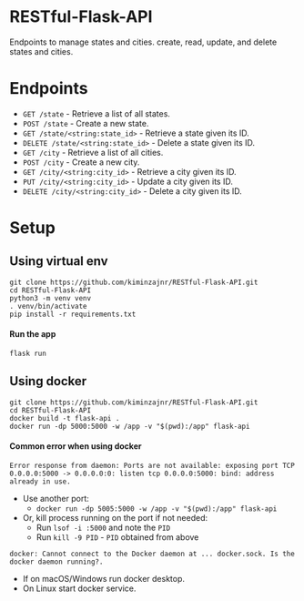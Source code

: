 # RESTful-Flask-API
Endpoints to manage states and cities.
create, read, update, and delete states and cities.

# Endpoints
- `GET /state` - Retrieve a list of all states.
- `POST /state` - Create a new state.
- `GET /state/<string:state_id>` - Retrieve a state given its ID.
- `DELETE /state/<string:state_id>` - Delete a state given its ID.
- `GET /city` - Retrieve a list of all cities.
- `POST /city` - Create a new city.
- `GET /city/<string:city_id>` - Retrieve a city given its ID.
- `PUT /city/<string:city_id>` - Update a city given its ID.
- `DELETE /city/<string:city_id>` - Delete a city given its ID.

# Setup

## Using virtual env
```
git clone https://github.com/kiminzajnr/RESTful-Flask-API.git
cd RESTful-Flask-API
python3 -m venv venv
. venv/bin/activate
pip install -r requirements.txt
```

#### Run the app
```
flask run
```

## Using docker
```
git clone https://github.com/kiminzajnr/RESTful-Flask-API.git
cd RESTful-Flask-API
docker build -t flask-api .
docker run -dp 5000:5000 -w /app -v "$(pwd):/app" flask-api
```

#### Common error when using docker
`Error response from daemon: Ports are not available: exposing port TCP 0.0.0.0:5000 -> 0.0.0.0:0: listen tcp 0.0.0.0:5000: bind: address already in use.`

- Use another port:
    - `docker run -dp 5005:5000 -w /app -v "$(pwd):/app" flask-api`
- Or, kill process running on the port if not needed:
    - Run `lsof -i :5000` and note the `PID`
    - Run `kill -9 PID` - `PID` obtained from above

`docker: Cannot connect to the Docker daemon at ... docker.sock. Is the docker daemon running?.`
- If on macOS/Windows run docker desktop.
- On Linux start docker service.
